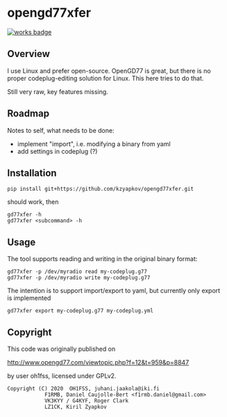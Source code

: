 # opengd77xfer

[![works badge](https://cdn.jsdelivr.net/gh/nikku/works-on-my-machine@v0.2.0/badge.svg)](https://github.com/nikku/works-on-my-machine)

## Overview

I use Linux and prefer open-source. OpenGD77 is great, but there is no
proper codeplug-editing solution for Linux. This here tries to do that.

Still very raw, key features missing.

## Roadmap

 Notes to self, what needs to be done:

  * implement "import", i.e. modifying a binary from yaml
  * add settings in codeplug (?)

## Installation

    pip install git+https://github.com/kzyapkov/opengd77xfer.git

should work, then

    gd77xfer -h
    gd77xfer <subcommand> -h


## Usage

The tool supports reading and writing in the original binary format:

    gd77xfer -p /dev/myradio read my-codeplug.g77
    gd77xfer -p /dev/myradio write my-codeplug.g77

The intention is to support import/export to yaml, but currently only export
is implemented

    gd77xfer export my-codeplug.g77 my-codeplug.yml


## Copyright

This code was originally published on

http://www.opengd77.com/viewtopic.php?f=12&t=959&p=8847

by user oh1fss, licensed under GPLv2.

    Copyright (C) 2020  OH1FSS, juhani.jaakola@iki.fi
                F1RMB, Daniel Caujolle-Bert <f1rmb.daniel@gmail.com>
                VK3KYY / G4KYF, Roger Clark
                LZ1CK, Kiril Zyapkov
